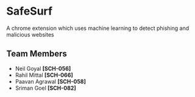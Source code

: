 # SafeSurf
A chrome extension which uses machine learning to detect phishing and malicious websites
## Team Members
- Neil Goyal **[SCH-056]**   
- Rahil Mittal **[SCH-066]**
- Paavan Agrawal **[SCH-058]** 
- Sriman Goel **[SCH-082]**
